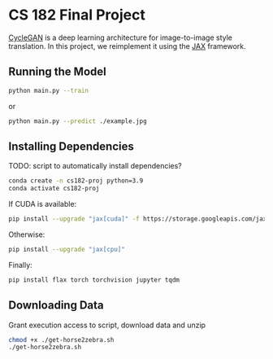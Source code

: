 # CS 182 Final Project

[CycleGAN](https://junyanz.github.io/CycleGAN/) is a deep learning architecture for image-to-image style translation. In this project, we reimplement it using the [JAX](https://jax.readthedocs.io/en/latest/) framework.

## Running the Model

```sh
python main.py --train
```

or

```sh
python main.py --predict ./example.jpg
```

## Installing Dependencies

TODO: script to automatically install dependencies?

```sh
conda create -n cs182-proj python=3.9
conda activate cs182-proj
```

If CUDA is available:

```sh
pip install --upgrade "jax[cuda]" -f https://storage.googleapis.com/jax-releases/jax_cuda_releases.html
```

Otherwise:

```sh
pip install --upgrade "jax[cpu]"
```

Finally:

```sh
pip install flax torch torchvision jupyter tqdm
```

## Downloading Data

Grant execution access to script, download data and unzip

```sh
chmod +x ./get-horse2zebra.sh
./get-horse2zebra.sh
```
